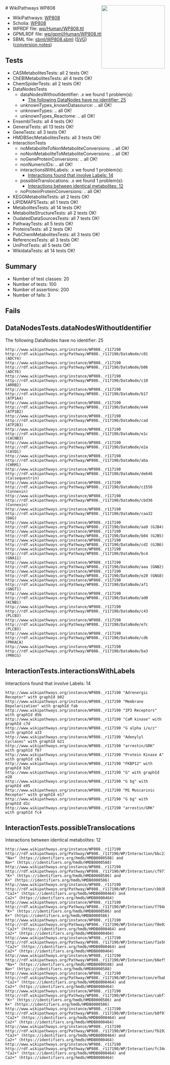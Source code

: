<img style="float: right; width: 200px" src="../logo.png" />
# WikiPathways WP808

* WikiPathways: [WP808](https://identifiers.org/wikipathways:WP808)
* Scholia: [WP808](https://scholia.toolforge.org/wikipathways/WP808)
* WPRDF file: [wp/Human/WP808.ttl](../wp/Human/WP808.ttl)
* GPMLRDF file: [wp/gpml/Human/WP808.ttl](../wp/gpml/Human/WP808.ttl)
* SBML file: [sbml/WP808.sbml](../sbml/WP808.sbml) ([SVG](../sbml/WP808.svg)) ([conversion notes](../sbml/WP808.txt))

## Tests
* CASMetabolitesTests: all 2 tests OK!
* ChEBIMetabolitesTests: all 4 tests OK!
* ChemSpiderTests: all 2 tests OK!
* DataNodesTests
    * dataNodesWithoutIdentifier: .x we found 1 problem(s):
        * [The following DataNodes have no identifier: 25](#8792c4b4)
    * unknownTypes_knownDatasource: .. all OK!
    * unknownTypes: .. all OK!
    * unknownTypes_Reactome: .. all OK!
* EnsemblTests: all 4 tests OK!
* GeneralTests: all 13 tests OK!
* GeneTests: all 3 tests OK!
* HMDBSecMetabolitesTests: all 3 tests OK!
* InteractionTests
    * noMetaboliteToNonMetaboliteConversions: .. all OK!
    * noNonMetaboliteToMetaboliteConversions: .. all OK!
    * noGeneProteinConversions: .. all OK!
    * nonNumericIDs: .. all OK!
    * interactionsWithLabels: .x we found 1 problem(s):
        * [Interactions found that involve Labels: 14](#fe97a8bc)
    * possibleTranslocations: .x we found 1 problem(s):
        * [Interactions between identical metabolites: 12](#dc76dfee)
    * noProteinProteinConversions: .. all OK!
* KEGGMetaboliteTests: all 2 tests OK!
* LIPIDMAPSTests: all 1 tests OK!
* MetabolitesTests: all 14 tests OK!
* MetaboliteStructureTests: all 2 tests OK!
* OudatedDataSourcesTests: all 7 tests OK!
* PathwayTests: all 5 tests OK!
* ProteinsTests: all 2 tests OK!
* PubChemMetabolitesTests: all 3 tests OK!
* ReferencesTests: all 3 tests OK!
* UniProtTests: all 5 tests OK!
* WikidataTests: all 14 tests OK!


## Summary

* Number of test classes: 20
* Number of tests: 100
* Number of assertions: 200
* Number of fails: 3

## Fails

<a name="8792c4b4" />

## DataNodesTests.dataNodesWithoutIdentifier

The following DataNodes have no identifier: 25
```
http://www.wikipathways.org/instance/WP808._r117190 http://rdf.wikipathways.org/Pathway/WP808._r117190/DataNode/c01 (ADCY4)
http://www.wikipathways.org/instance/WP808._r117190 http://rdf.wikipathways.org/Pathway/WP808._r117190/DataNode/b06 (ADCY6)
http://www.wikipathways.org/instance/WP808._r117190 http://rdf.wikipathways.org/Pathway/WP808._r117190/DataNode/c10 (ARRB2)
http://www.wikipathways.org/instance/WP808._r117190 http://rdf.wikipathways.org/Pathway/WP808._r117190/DataNode/b17 (ATP1A4)
http://www.wikipathways.org/instance/WP808._r117190 http://rdf.wikipathways.org/Pathway/WP808._r117190/DataNode/e44 (ATP1B2)
http://www.wikipathways.org/instance/WP808._r117190 http://rdf.wikipathways.org/Pathway/WP808._r117190/DataNode/cad (ATP2B3)
http://www.wikipathways.org/instance/WP808._r117190 http://rdf.wikipathways.org/Pathway/WP808._r117190/DataNode/e1c (CACNB3)
http://www.wikipathways.org/instance/WP808._r117190 http://rdf.wikipathways.org/Pathway/WP808._r117190/DataNode/e2a (CASQ1)
http://www.wikipathways.org/instance/WP808._r117190 http://rdf.wikipathways.org/Pathway/WP808._r117190/DataNode/aba (CHRM1)
http://www.wikipathways.org/instance/WP808._r117190 http://rdf.wikipathways.org/Pathway/WP808._r117190/DataNode/de646 (Calsequestrin)
http://www.wikipathways.org/instance/WP808._r117190 http://rdf.wikipathways.org/Pathway/WP808._r117190/DataNode/c1556 (Connexin)
http://www.wikipathways.org/instance/WP808._r117190 http://rdf.wikipathways.org/Pathway/WP808._r117190/DataNode/cbd36 (Connexin)
http://www.wikipathways.org/instance/WP808._r117190 http://rdf.wikipathways.org/Pathway/WP808._r117190/DataNode/caa32 (DAG)
http://www.wikipathways.org/instance/WP808._r117190 http://rdf.wikipathways.org/Pathway/WP808._r117190/DataNode/aa9 (GJB4)
http://www.wikipathways.org/instance/WP808._r117190 http://rdf.wikipathways.org/Pathway/WP808._r117190/DataNode/b04 (GJB5)
http://www.wikipathways.org/instance/WP808._r117190 http://rdf.wikipathways.org/Pathway/WP808._r117190/DataNode/cd2 (GJB6)
http://www.wikipathways.org/instance/WP808._r117190 http://rdf.wikipathways.org/Pathway/WP808._r117190/DataNode/bc4 (GNA11)
http://www.wikipathways.org/instance/WP808._r117190 http://rdf.wikipathways.org/Pathway/WP808._r117190/DataNode/aaa (GNB2)
http://www.wikipathways.org/instance/WP808._r117190 http://rdf.wikipathways.org/Pathway/WP808._r117190/DataNode/e20 (GNG8)
http://www.wikipathways.org/instance/WP808._r117190 http://rdf.wikipathways.org/Pathway/WP808._r117190/DataNode/af1 (GNGT1)
http://www.wikipathways.org/instance/WP808._r117190 http://rdf.wikipathways.org/Pathway/WP808._r117190/DataNode/ad0 (KCNB1)
http://www.wikipathways.org/instance/WP808._r117190 http://rdf.wikipathways.org/Pathway/WP808._r117190/DataNode/c43 (PLCB3)
http://www.wikipathways.org/instance/WP808._r117190 http://rdf.wikipathways.org/Pathway/WP808._r117190/DataNode/e7c (PLCB3)
http://www.wikipathways.org/instance/WP808._r117190 http://rdf.wikipathways.org/Pathway/WP808._r117190/DataNode/cdb (PRKACA)
http://www.wikipathways.org/instance/WP808._r117190 http://rdf.wikipathways.org/Pathway/WP808._r117190/DataNode/ba3 (PRKCG)
```

<a name="fe97a8bc" />

## InteractionTests.interactionsWithLabels

Interactions found that involve Labels: 14
```
http://www.wikipathways.org/instance/WP808._r117190 "Adrenergic Receptor" with graphId b02
http://www.wikipathways.org/instance/WP808._r117190 "Membrane
Depolarization" with graphId fab
http://www.wikipathways.org/instance/WP808._r117190 "IP3 Receptors" with graphId d5b
http://www.wikipathways.org/instance/WP808._r117190 "CaM kinase" with graphId c7d
http://www.wikipathways.org/instance/WP808._r117190 "G alpha i/o/z" with graphId a33
http://www.wikipathways.org/instance/WP808._r117190 "Adenylyl
Cyclases" with graphId b21
http://www.wikipathways.org/instance/WP808._r117190 "arrestin/GRK" with graphId f67
http://www.wikipathways.org/instance/WP808._r117190 "Protein Kinase A" with graphId c61
http://www.wikipathways.org/instance/WP808._r117190 "FKBP12" with graphId b2d
http://www.wikipathways.org/instance/WP808._r117190 "G" with graphId e28
http://www.wikipathways.org/instance/WP808._r117190 "G bg" with graphId e05
http://www.wikipathways.org/instance/WP808._r117190 "M1 Muscarinic Receptor" with graphId e17
http://www.wikipathways.org/instance/WP808._r117190 "G bg" with graphId d1c
http://www.wikipathways.org/instance/WP808._r117190 "arrestin/GRK" with graphId fc4
```

<a name="dc76dfee" />

## InteractionTests.possibleTranslocations

Interactions between identical metabolites: 12
```
http://www.wikipathways.org/instance/WP808._r117190 http://rdf.wikipathways.org/Pathway/WP808._r117190/WP/Interaction/bbc23 "Na+" (https://identifiers.org/hmdb/HMDB0000588) and 
Na+" (https://identifiers.org/hmdb/HMDB0000588)
http://www.wikipathways.org/instance/WP808._r117190 http://rdf.wikipathways.org/Pathway/WP808._r117190/WP/Interaction/cf977 "K+" (https://identifiers.org/hmdb/HMDB0000586) and 
K+" (https://identifiers.org/hmdb/HMDB0000586)
http://www.wikipathways.org/instance/WP808._r117190 http://rdf.wikipathways.org/Pathway/WP808._r117190/WP/Interaction/cbb3b "Ca2+" (https://identifiers.org/hmdb/HMDB0000464) and 
Ca2+" (https://identifiers.org/hmdb/HMDB0000464)
http://www.wikipathways.org/instance/WP808._r117190 http://rdf.wikipathways.org/Pathway/WP808._r117190/WP/Interaction/f794e "K+" (https://identifiers.org/hmdb/HMDB0000586) and 
K+" (https://identifiers.org/hmdb/HMDB0000586)
http://www.wikipathways.org/instance/WP808._r117190 http://rdf.wikipathways.org/Pathway/WP808._r117190/WP/Interaction/f8e92 "Ca2+" (https://identifiers.org/hmdb/HMDB0000464) and 
Ca2+" (https://identifiers.org/hmdb/HMDB0000464)
http://www.wikipathways.org/instance/WP808._r117190 http://rdf.wikipathways.org/Pathway/WP808._r117190/WP/Interaction/f1e50 "Ca2+" (https://identifiers.org/hmdb/HMDB0000464) and 
Ca2+" (https://identifiers.org/hmdb/HMDB0000464)
http://www.wikipathways.org/instance/WP808._r117190 http://rdf.wikipathways.org/Pathway/WP808._r117190/WP/Interaction/b6ef5 "Na+" (https://identifiers.org/hmdb/HMDB0000588) and 
Na+" (https://identifiers.org/hmdb/HMDB0000588)
http://www.wikipathways.org/instance/WP808._r117190 http://rdf.wikipathways.org/Pathway/WP808._r117190/WP/Interaction/efbab "Ca2+" (https://identifiers.org/hmdb/HMDB0000464) and 
Ca2+" (https://identifiers.org/hmdb/HMDB0000464)
http://www.wikipathways.org/instance/WP808._r117190 http://rdf.wikipathways.org/Pathway/WP808._r117190/WP/Interaction/cabf7 "K+" (https://identifiers.org/hmdb/HMDB0000586) and 
K+" (https://identifiers.org/hmdb/HMDB0000586)
http://www.wikipathways.org/instance/WP808._r117190 http://rdf.wikipathways.org/Pathway/WP808._r117190/WP/Interaction/b0f97 "Ca2+" (https://identifiers.org/hmdb/HMDB0000464) and 
Ca2+" (https://identifiers.org/hmdb/HMDB0000464)
http://www.wikipathways.org/instance/WP808._r117190 http://rdf.wikipathways.org/Pathway/WP808._r117190/WP/Interaction/fb192 "Ca2+" (https://identifiers.org/hmdb/HMDB0000464) and 
Ca2+" (https://identifiers.org/hmdb/HMDB0000464)
http://www.wikipathways.org/instance/WP808._r117190 http://rdf.wikipathways.org/Pathway/WP808._r117190/WP/Interaction/fc34e "Ca2+" (https://identifiers.org/hmdb/HMDB0000464) and 
Ca2+" (https://identifiers.org/hmdb/HMDB0000464)
```

